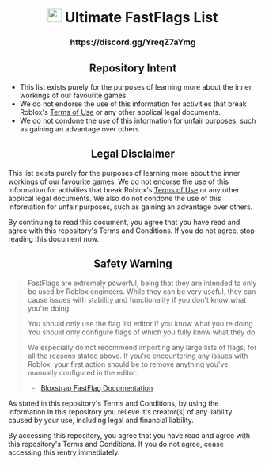 <h1 align="center"><img src="https://github.com/pizzaboxer/bloxstrap/raw/main/Images/Bloxstrap.png" width="28"/> Ultimate FastFlags List</h1>

<h3 align="center">https://discord.gg/YreqZ7aYmg</h3>

<h2 align="center">Repository Intent</h2>

* This list exists purely for the purposes of learning more about the inner workings of our favourite games.
* We do not endorse the use of this information for activities that break Roblox's [Terms of Use](https://en.help.roblox.com/hc/en-us/articles/115004647846-Roblox-Terms-of-Use) or any other applical legal documents.
* We do not condone the use of this information for unfair purposes, such as gaining an advantage over others.

<h2 align="center">Legal Disclaimer</h2>

This list exists purely for the purposes of learning more about the inner workings of our favourite games. We do not endorse the use of this information for activities that break Roblox's [Terms of Use](https://en.help.roblox.com/hc/en-us/articles/115004647846-Roblox-Terms-of-Use) or any other applical legal documents. We also do not condone the use of this information for unfair purposes, such as gaining an advantage over others.

By continuing to read this document, you agree that you have read and agree with this repository's Terms and Conditions. If you do not agree, stop reading this document now.

<h2 align="center">Safety Warning</h2>

> FastFlags are extremely powerful, being that they are intended to only be used by Roblox engineers. While they can be very useful, they can cause issues with stability and functionality if you don't know what you're doing.
> 
> You should only use the flag list editor if you know what you're doing. You should only configure flags of which you fully know what they do.
> 
> We especially do not recommend importing any large lists of flags, for all the reasons stated above. If you're encountering any issues with Roblox, your first action should be to remove anything you've manually configured in the editor.
>
> &nbsp;&nbsp;-&nbsp;&nbsp; [Bloxstrap FastFlag Documentation](https://github.com/pizzaboxer/bloxstrap/wiki/A-guide-to-FastFlags)

As stated in this repository's Terms and Conditions, by using the information in this repository you relieve it's creator(s) of any liability caused by your use, including legal and financial liability.

By accessing this repository, you agree that you have read and agree with this repository's Terms and Conditions. If you do not agree, cease accessing this rentry immediately.
